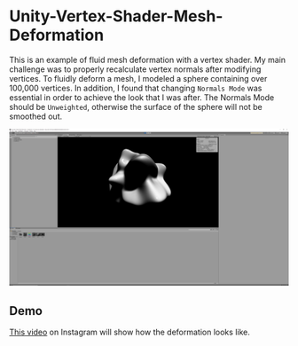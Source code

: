 # Unity-Vertex-Shader-Mesh-Deformation
 This is an example of fluid mesh deformation with a vertex shader.
 My main challenge was to properly recalculate vertex normals after modifying vertices.
 To fluidly deform a mesh, I modeled a sphere containing over 100,000 vertices. In addition, I found that changing `Normals Mode` was essential in order to achieve the look that I was after. The Normals Mode should be `Unweighted`, otherwise the surface of the sphere will not be smoothed out.

 ![screenshot](Screenshot.png)
## Demo
[This video](https://www.instagram.com/p/CDwaSB5nIm-/) on Instagram will show how the deformation looks like.

